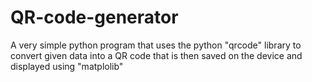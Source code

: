 # QR-code-generator
A very simple python program that uses the python "qrcode" library to convert given data into a QR code that is then saved on the device and displayed using "matplolib"
